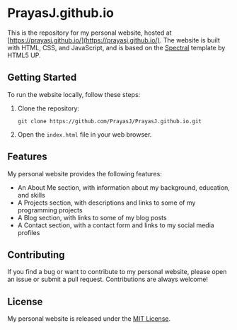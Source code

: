PrayasJ.github.io
=================

This is the repository for my personal website, hosted at [https://prayasj.github.io/](https://prayasj.github.io/). The website is built with HTML, CSS, and JavaScript, and is based on the [Spectral](https://html5up.net/spectral) template by HTML5 UP.

Getting Started
---------------

To run the website locally, follow these steps:

1.  Clone the repository:
    
    `git clone https://github.com/PrayasJ/PrayasJ.github.io.git`
    
2.  Open the `index.html` file in your web browser.
    

Features
--------

My personal website provides the following features:

*   An About Me section, with information about my background, education, and skills
*   A Projects section, with descriptions and links to some of my programming projects
*   A Blog section, with links to some of my blog posts
*   A Contact section, with a contact form and links to my social media profiles

Contributing
------------

If you find a bug or want to contribute to my personal website, please open an issue or submit a pull request. Contributions are always welcome!

License
-------

My personal website is released under the [MIT License](https://opensource.org/licenses/MIT).
